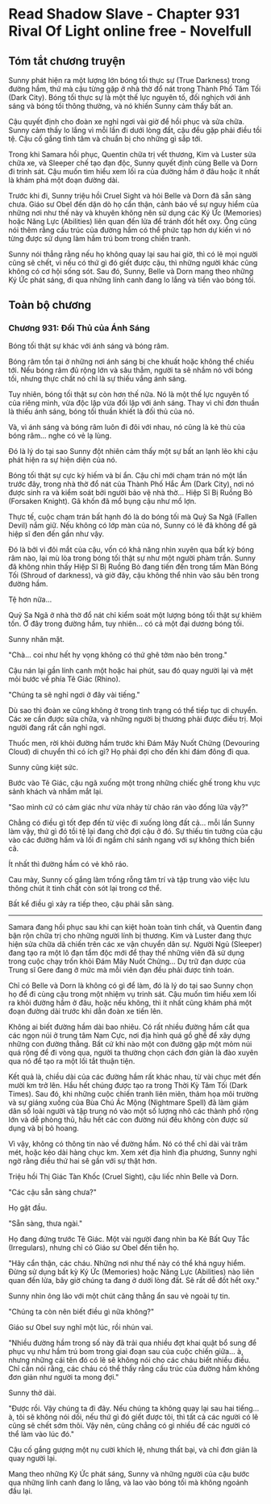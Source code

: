 # Read Shadow Slave - Chapter 931 Rival Of Light online free - Novelfull

## Tóm tắt chương truyện

Sunny phát hiện ra một lượng lớn bóng tối thực sự (True Darkness) trong đường hầm, thứ mà cậu từng gặp ở nhà thờ đổ nát trong Thành Phố Tăm Tối (Dark City). Bóng tối thực sự là một thế lực nguyên tố, đối nghịch với ánh sáng và bóng tối thông thường, và nó khiến Sunny cảm thấy bất an.

Cậu quyết định cho đoàn xe nghỉ ngơi vài giờ để hồi phục và sửa chữa. Sunny cảm thấy lo lắng vì mỗi lần đi dưới lòng đất, cậu đều gặp phải điều tồi tệ. Cậu cố gắng tĩnh tâm và chuẩn bị cho những gì sắp tới.

Trong khi Samara hồi phục, Quentin chữa trị vết thương, Kim và Luster sửa chữa xe, và Sleeper chế tạo đạn độc, Sunny quyết định cùng Belle và Dorn đi trinh sát. Cậu muốn tìm hiểu xem lối ra của đường hầm ở đâu hoặc ít nhất là khám phá một đoạn đường dài.

Trước khi đi, Sunny triệu hồi Cruel Sight và hỏi Belle và Dorn đã sẵn sàng chưa. Giáo sư Obel đến dặn dò họ cẩn thận, cảnh báo về sự nguy hiểm của những nơi như thế này và khuyên không nên sử dụng các Ký Ức (Memories) hoặc Năng Lực (Abilities) liên quan đến lửa để tránh đốt hết oxy. Ông cũng nói thêm rằng cấu trúc của đường hầm có thể phức tạp hơn dự kiến vì nó từng được sử dụng làm hầm trú bom trong chiến tranh.

Sunny nói thẳng rằng nếu họ không quay lại sau hai giờ, thì có lẽ mọi người cũng sẽ chết, vì nếu có thứ gì đó giết được cậu, thì những người khác cũng không có cơ hội sống sót. Sau đó, Sunny, Belle và Dorn mang theo những Ký Ức phát sáng, đi qua những lính canh đang lo lắng và tiến vào bóng tối.

## Toàn bộ chương

### Chương 931: Đối Thủ của Ánh Sáng

 Bóng tối thật sự khác với ánh sáng và bóng râm.

Bóng râm tồn tại ở những nơi ánh sáng bị che khuất hoặc không thể chiếu tới. Nếu bóng râm đủ rộng lớn và sâu thẳm, người ta sẽ nhầm nó với bóng tối, nhưng thực chất nó chỉ là sự thiếu vắng ánh sáng.

Tuy nhiên, bóng tối thật sự còn hơn thế nữa. Nó là một thế lực nguyên tố của riêng mình, vừa độc lập vừa đối lập với ánh sáng. Thay vì chỉ đơn thuần là thiếu ánh sáng, bóng tối thuần khiết là đối thủ của nó.

Và, vì ánh sáng và bóng râm luôn đi đôi với nhau, nó cũng là kẻ thù của bóng râm... nghe có vẻ lạ lùng.

Đó là lý do tại sao Sunny đột nhiên cảm thấy một sự bất an lạnh lẽo khi cậu phát hiện ra sự hiện diện của nó.

Bóng tối thật sự cực kỳ hiếm và bí ẩn. Cậu chỉ mới chạm trán nó một lần trước đây, trong nhà thờ đổ nát của Thành Phố Hắc Ám (Dark City), nơi nó được sinh ra và kiểm soát bởi người bảo vệ nhà thờ... Hiệp Sĩ Bị Ruồng Bỏ (Forsaken Knight). Gã khốn đã mổ bụng cậu như mổ lợn.

Thực tế, cuộc chạm trán bất hạnh đó là do bóng tối mà Quỷ Sa Ngã (Fallen Devil) nắm giữ. Nếu không có lớp màn của nó, Sunny có lẽ đã không để gã hiệp sĩ đen đến gần như vậy.

Đó là bởi vì đôi mắt của cậu, vốn có khả năng nhìn xuyên qua bất kỳ bóng râm nào, lại mù lòa trong bóng tối thật sự như một người phàm trần. Sunny đã không nhìn thấy Hiệp Sĩ Bị Ruồng Bỏ đang tiến đến trong tấm Màn Bóng Tối (Shroud of darkness), và giờ đây, cậu không thể nhìn vào sâu bên trong đường hầm.

Tệ hơn nữa...

Quỷ Sa Ngã ở nhà thờ đổ nát chỉ kiểm soát một lượng bóng tối thật sự khiêm tốn. Ở đây trong đường hầm, tuy nhiên... có cả một đại dương bóng tối.

Sunny nhăn mặt.

"Chà... coi như hết hy vọng không có thứ ghê tởm nào bên trong."

Cậu nán lại gần lính canh một hoặc hai phút, sau đó quay người lại và mệt mỏi bước về phía Tê Giác (Rhino).

"Chúng ta sẽ nghỉ ngơi ở đây vài tiếng."

Dù sao thì đoàn xe cũng không ở trong tình trạng có thể tiếp tục di chuyển. Các xe cần được sửa chữa, và những người bị thương phải được điều trị. Mọi người đang rất cần nghỉ ngơi.

Thuốc men, rời khỏi đường hầm trước khi Đám Mây Nuốt Chửng (Devouring Cloud) di chuyển thì có ích gì? Họ phải đợi cho đến khi đám đông đi qua.

Sunny cũng kiệt sức.

Bước vào Tê Giác, cậu ngã xuống một trong những chiếc ghế trong khu vực sảnh khách và nhắm mắt lại.

"Sao mình cứ có cảm giác như vừa nhảy từ chảo rán vào đống lửa vậy?"

Chẳng có điều gì tốt đẹp đến từ việc đi xuống lòng đất cả... mỗi lần Sunny làm vậy, thứ gì đó tồi tệ lại đang chờ đợi cậu ở đó. Sự thiếu tin tưởng của cậu vào các đường hầm và lối đi ngầm chỉ sánh ngang với sự không thích biển cả.

Ít nhất thì đường hầm có vẻ khô ráo.

Cau mày, Sunny cố gắng làm trống rỗng tâm trí và tập trung vào việc lưu thông chút ít tinh chất còn sót lại trong cơ thể.

Bất kể điều gì xảy ra tiếp theo, cậu phải sẵn sàng.

***

Samara đang hồi phục sau khi cạn kiệt hoàn toàn tinh chất, và Quentin đang bận rộn chữa trị cho những người lính bị thương. Kim và Luster đang thực hiện sửa chữa dã chiến trên các xe vận chuyển dân sự. Người Ngủ (Sleeper) đang tạo ra một lô đạn tẩm độc mới để thay thế những viên đã sử dụng trong cuộc chạy trốn khỏi Đám Mây Nuốt Chửng... Dự trữ đạn dược của Trung sĩ Gere đang ở mức mà mỗi viên đạn đều phải được tính toán.

Chỉ có Belle và Dorn là không có gì để làm, đó là lý do tại sao Sunny chọn họ để đi cùng cậu trong một nhiệm vụ trinh sát. Cậu muốn tìm hiểu xem lối ra khỏi đường hầm ở đâu, hoặc nếu không, thì ít nhất cũng khám phá một đoạn đường dài trước khi dẫn đoàn xe tiến lên.

Không ai biết đường hầm dài bao nhiêu. Có rất nhiều đường hầm cắt qua các ngọn núi ở trung tâm Nam Cực, nơi địa hình quá gồ ghề để xây dựng những con đường thẳng. Bất cứ khi nào một con đường gặp một mỏm núi quá rộng để đi vòng qua, người ta thường chọn cách đơn giản là đào xuyên qua nó để tạo ra một lối tắt thuận tiện.

Kết quả là, chiều dài của các đường hầm rất khác nhau, từ vài chục mét đến mười km trở lên. Hầu hết chúng được tạo ra trong Thời Kỳ Tăm Tối (Dark Times). Sau đó, khi những cuộc chiến tranh liên miên, thảm họa môi trường và sự giáng xuống của Bùa Chú Ác Mộng (Nightmare Spell) đã làm giảm dân số loài người và tập trung nó vào một số lượng nhỏ các thành phố rộng lớn và dễ phòng thủ, hầu hết các con đường núi đều không còn được sử dụng và bị bỏ hoang.

Vì vậy, không có thông tin nào về đường hầm. Nó có thể chỉ dài vài trăm mét, hoặc kéo dài hàng chục km. Xem xét địa hình địa phương, Sunny nghi ngờ rằng điều thứ hai sẽ gần với sự thật hơn.

Triệu hồi Thị Giác Tàn Khốc (Cruel Sight), cậu liếc nhìn Belle và Dorn.

"Các cậu sẵn sàng chưa?"

Họ gật đầu.

"Sẵn sàng, thưa ngài."

Họ đang đứng trước Tê Giác. Một vài người đang nhìn ba Kẻ Bất Quy Tắc (Irregulars), nhưng chỉ có Giáo sư Obel đến tiễn họ.

"Hãy cẩn thận, các cháu. Những nơi như thế này có thể khá nguy hiểm. Đừng sử dụng bất kỳ Ký Ức (Memories) hoặc Năng Lực (Abilities) nào liên quan đến lửa, bây giờ chúng ta đang ở dưới lòng đất. Sẽ rất dễ đốt hết oxy."

Sunny nhìn ông lão với một chút căng thẳng ẩn sau vẻ ngoài tự tin.

"Chúng ta còn nên biết điều gì nữa không?"

Giáo sư Obel suy nghĩ một lúc, rồi nhún vai.

"Nhiều đường hầm trong số này đã trải qua nhiều đợt khai quật bổ sung để phục vụ như hầm trú bom trong giai đoạn sau của cuộc chiến giữa... à, nhưng những cái tên đó có lẽ sẽ không nói cho các cháu biết nhiều điều. Chỉ cần nói rằng, các cháu có thể thấy rằng cấu trúc của đường hầm không đơn giản như người ta mong đợi."

Sunny thở dài.

"Được rồi. Vậy chúng ta đi đây. Nếu chúng ta không quay lại sau hai tiếng... à, tôi sẽ không nói dối, nếu thứ gì đó giết được tôi, thì tất cả các người có lẽ cũng sẽ chết sớm thôi. Vậy nên, cũng chẳng có gì nhiều để các người có thể làm vào lúc đó."

Cậu cố gắng gượng một nụ cười khích lệ, nhưng thất bại, và chỉ đơn giản là quay người lại.

Mang theo những Ký Ức phát sáng, Sunny và những người của cậu bước qua những lính canh đang lo lắng, và lao vào bóng tối mà không ngoảnh đầu lại.